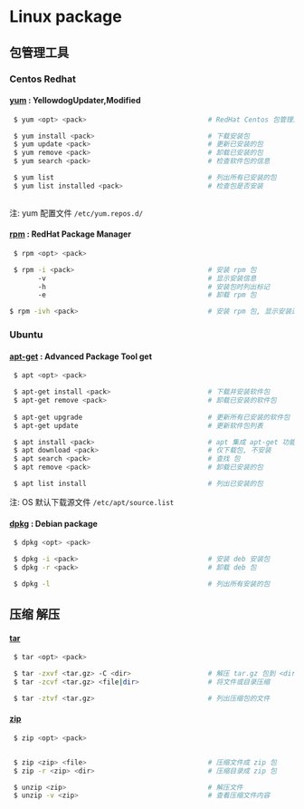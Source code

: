
# Linux package

## 包管理工具

### Centos Redhat

#### [yum](https://linux.alianga.com/c/yum.html) : YellowdogUpdater,Modified

```bash
 $ yum <opt> <pack>                              # RedHat Centos 包管理工具

 $ yum install <pack>                            # 下载安装包
 $ yum update <pack>                             # 更新已安装的包    
 $ yum remove <pack>                             # 卸载已安装的包
 $ yum search <pack>                             # 检查软件包的信息

 $ yum list                                      # 列出所有已安装的包
 $ yum list installed <pack>                     # 检查包是否安装
 
```

注: yum 配置文件 `/etc/yum.repos.d/`

#### [rpm](https://linux.alianga.com/c/rpm.html) : RedHat Package Manager

```bash
 $ rpm <opt> <pack>

 $ rpm -i <pack>                                 # 安装 rpm 包
       -v                                        # 显示安装信息
       -h                                        # 安装包时列出标记
       -e                                        # 卸载 rpm 包

$ rpm -ivh <pack>                                # 安装 rpm 包, 显示安装过程
```

### Ubuntu

#### [apt-get](https://linux.alianga.com/c/apt-get.html) : Advanced Package Tool get

```bash
 $ apt <opt> <pack>

 $ apt-get install <pack>                        # 下载并安装软件包
 $ apt-get remove <pack>                         # 卸载已安装的软件包
 
 $ apt-get upgrade                               # 更新所有已安装的软件包
 $ apt-get update                                # 更新软件包列表

 $ apt install <pack>                            # apt 集成 apt-get 功能
 $ apt download <pack>                           # 仅下载包, 不安装   
 $ apt search <pack>                             # 查找 包
 $ apt remove <pack>                             # 卸载已安装的包  

 $ apt list install                              # 列出已安装的包
```

注: OS 默认下载源文件 `/etc/apt/source.list`

#### [dpkg](https://linux.alianga.com/c/dpkg.html) : Debian package

```bash
 $ dpkg <opt> <pack>

 $ dpkg -i <pack>                                # 安装 deb 安装包
 $ dpkg -r <pack>                                # 卸载 deb 包

 $ dpkg -l                                       # 列出所有安装的包
```

## 压缩 解压

#### [tar](https://linux.alianga.com/c/tar.html)

```bash
 $ tar <opt> <pack>                         

 $ tar -zxvf <tar.gz> -C <dir>                   # 解压 tar.gz 包到 <dir> 路径
 $ tar -zcvf <tar.gz> <file|dir>                 # 将文件或目录压缩

 $ tar -ztvf <tar.gz>                            # 列出压缩包的文件
```

#### [zip](https://linux.alianga.com/c/zip.html)

```bash
 $ zip <opt> <pack>


 $ zip <zip> <file>                              # 压缩文件成 zip 包
 $ zip -r <zip> <dir>                            # 压缩目录成 zip 包

 $ unzip <zip>                                   # 解压文件
 $ unzip -v <zip>                                # 查看压缩文件内容
```
